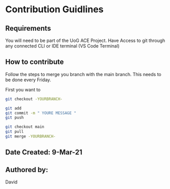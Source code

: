 # Contribution Guidlines

## Requirements
You will need to be part of the UoG ACE Project.
Have Access to git through any connected CLI or IDE terminal (VS Code Terminal)


## How to contribute

Follow the steps to merge you branch with the main branch. This needs to be done every Friday.

First you want to 
```bash
git checkout -YOURBRANCH-

git add
git commit -m " YOURE MESSAGE "
git push

git checkout main
git pull
git merge -YOURBRANCH-

```


## Date Created: 9-Mar-21
## Authored by:
David
